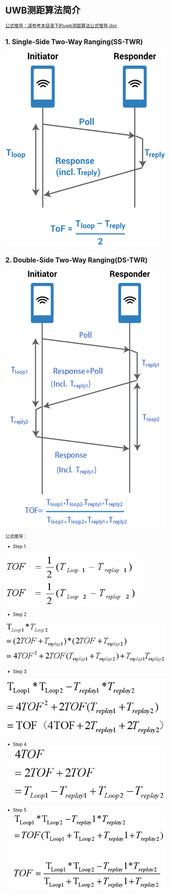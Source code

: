 # UWB测距算法简介

[公式推导：请参考本目录下的uwb测距算法公式推导.doc](resource/uwb测距算法公式推导.doc)

## 1. Single-Side Two-Way Ranging(SS-TWR)

![](img/ss-tw.png)


## 2. Double-Side Two-Way Ranging(DS-TWR)

![](img/ds-tw.png)


公式推导：

* Step 1 

![](img/1.png)

* Step 2

![](img/2.png)

* Step 3

![](img/3.png)

* Step 4
![](img/4.png)

* Step 5
![](img/5.png)

